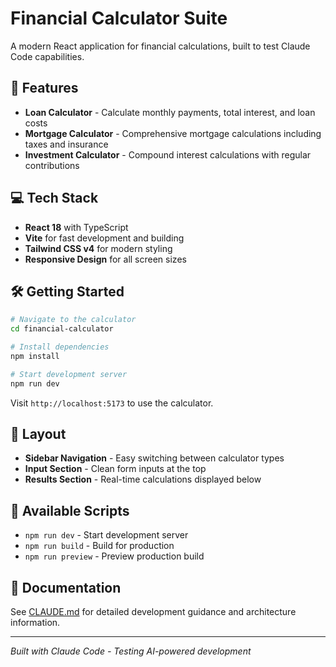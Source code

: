 # Financial Calculator Suite

A modern React application for financial calculations, built to test Claude Code capabilities.

## 🚀 Features

- **Loan Calculator** - Calculate monthly payments, total interest, and loan costs
- **Mortgage Calculator** - Comprehensive mortgage calculations including taxes and insurance  
- **Investment Calculator** - Compound interest calculations with regular contributions

## 💻 Tech Stack

- **React 18** with TypeScript
- **Vite** for fast development and building
- **Tailwind CSS v4** for modern styling
- **Responsive Design** for all screen sizes

## 🛠 Getting Started

```bash
# Navigate to the calculator
cd financial-calculator

# Install dependencies
npm install

# Start development server
npm run dev
```

Visit `http://localhost:5173` to use the calculator.

## 📱 Layout

- **Sidebar Navigation** - Easy switching between calculator types
- **Input Section** - Clean form inputs at the top
- **Results Section** - Real-time calculations displayed below

## 🔧 Available Scripts

- `npm run dev` - Start development server
- `npm run build` - Build for production
- `npm run preview` - Preview production build

## 📄 Documentation

See [CLAUDE.md](CLAUDE.md) for detailed development guidance and architecture information.

---
*Built with Claude Code - Testing AI-powered development*
